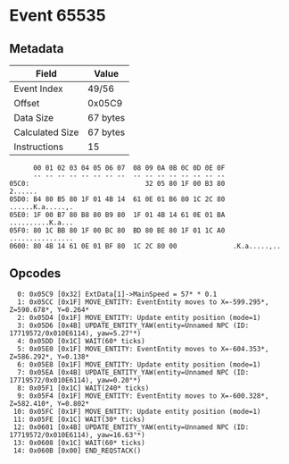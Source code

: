 # Event 65535

## Metadata

| Field           | Value    |
|-----------------|----------|
| Event Index     | 49/56    |
| Offset          | 0x05C9   |
| Data Size       | 67 bytes |
| Calculated Size | 67 bytes |
| Instructions    | 15       |

```
      00 01 02 03 04 05 06 07  08 09 0A 0B 0C 0D 0E 0F
      -- -- -- -- -- -- -- --  -- -- -- -- -- -- -- --
05C0:                             32 05 80 1F 00 B3 80           2......
05D0: B4 80 B5 80 1F 01 4B 14  61 0E 01 B6 80 1C 2C 80  ......K.a.....,.
05E0: 1F 00 B7 80 B8 80 B9 80  1F 01 4B 14 61 0E 01 BA  ..........K.a...
05F0: 80 1C BB 80 1F 00 BC 80  BD 80 BE 80 1F 01 1C A0  ................
0600: 80 4B 14 61 0E 01 BF 80  1C 2C 80 00              .K.a.....,..    
```

## Opcodes

```
  0: 0x05C9 [0x32] ExtData[1]->MainSpeed = 57* * 0.1
  1: 0x05CC [0x1F] MOVE_ENTITY: EventEntity moves to X=-599.295*, Z=590.678*, Y=0.264*
  2: 0x05D4 [0x1F] MOVE_ENTITY: Update entity position (mode=1)
  3: 0x05D6 [0x4B] UPDATE_ENTITY_YAW(entity=Unnamed NPC (ID: 17719572/0x010E6114), yaw=5.27°*)
  4: 0x05DD [0x1C] WAIT(60* ticks)
  5: 0x05E0 [0x1F] MOVE_ENTITY: EventEntity moves to X=-604.353*, Z=586.292*, Y=0.138*
  6: 0x05E8 [0x1F] MOVE_ENTITY: Update entity position (mode=1)
  7: 0x05EA [0x4B] UPDATE_ENTITY_YAW(entity=Unnamed NPC (ID: 17719572/0x010E6114), yaw=0.20°*)
  8: 0x05F1 [0x1C] WAIT(240* ticks)
  9: 0x05F4 [0x1F] MOVE_ENTITY: EventEntity moves to X=-600.328*, Z=582.410*, Y=0.802*
 10: 0x05FC [0x1F] MOVE_ENTITY: Update entity position (mode=1)
 11: 0x05FE [0x1C] WAIT(30* ticks)
 12: 0x0601 [0x4B] UPDATE_ENTITY_YAW(entity=Unnamed NPC (ID: 17719572/0x010E6114), yaw=16.63°*)
 13: 0x0608 [0x1C] WAIT(60* ticks)
 14: 0x060B [0x00] END_REQSTACK()
```
